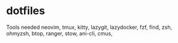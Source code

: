 # dotfiles

Tools needed
neovim,
tmux,
kitty,
lazygit,
lazydocker,
fzf,
find,
zsh,
ohmyzsh,
btop,
ranger,
stow,
ani-cli,
cmus,
